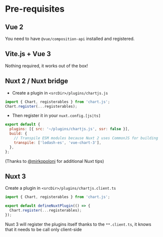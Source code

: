 # Pre-requisites

## Vue 2

You need to have `@vue/composition-api` installed and registered.

## Vite.js + Vue 3

Nothing required, it works out of the box!

## Nuxt 2 / Nuxt bridge

- Create a plugin in `<srcDir>/plugins/chartjs.js`

```js
import { Chart, registerables } from 'chart.js';
Chart.register(...registerables);
```

- Then register it in your `nuxt.config.[js|ts]`

```js
export default {
  plugins: [{ src: '~/plugins/chartjs.js', ssr: false }],
  build: {
    // Transpile ESM modules because Nuxt 2 uses CommonJS for building server and `vue-chart-3` uses `lodash-es` internaly
    transpile: ['lodash-es', 'vue-chart-3'],
  },
};
```

(Thanks to [@mirkopoloni](https://github.com/mirkopoloni) for additional Nuxt tips)

## Nuxt 3

Create a plugin in `<srcDir>/plugins/chartjs.client.ts`

```ts
import { Chart, registerables } from 'chart.js';

export default defineNuxtPlugin(() => {
  Chart.register(...registerables);
});
```

Nuxt 3 will register the plugins itself thanks to the `**.client.ts`, it knows that it needs to be call only client-side
